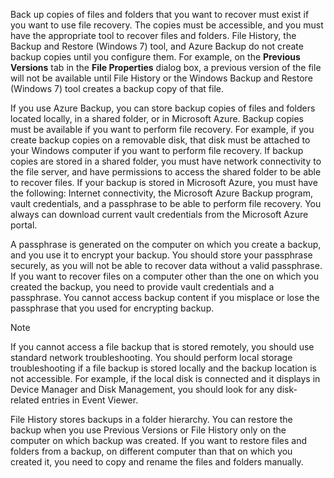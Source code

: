 Back up copies of files and folders that you want to recover must exist if you want to use file recovery. The copies must be accessible, and you must have the appropriate tool to recover files and folders. File History, the Backup and Restore (Windows 7) tool, and Azure Backup do not create backup copies until you configure them. For example, on the **Previous Versions** tab in the **File Properties** dialog box, a previous version of the file will not be available until File History or the Windows Backup and Restore (Windows 7) tool creates a backup copy of that file.

If you use Azure Backup, you can store backup copies of files and folders located locally, in a shared folder, or in Microsoft Azure. Backup copies must be available if you want to perform file recovery. For example, if you create backup copies on a removable disk, that disk must be attached to your Windows computer if you want to perform file recovery. If backup copies are stored in a shared folder, you must have network connectivity to the file server, and have permissions to access the shared folder to be able to recover files. If your backup is stored in Microsoft Azure, you must have the following: Internet connectivity, the Microsoft Azure Backup program, vault credentials, and a passphrase to be able to perform file recovery. You always can download current vault credentials from the Microsoft Azure portal.

A passphrase is generated on the computer on which you create a backup, and you use it to encrypt your backup. You should store your passphrase securely, as you will not be able to recover data without a valid passphrase. If you want to recover files on a computer other than the one on which you created the backup, you need to provide vault credentials and a passphrase. You cannot access backup content if you misplace or lose the passphrase that you used for encrypting backup.

> [!NOTE]
> If you cannot access a file backup that is stored remotely, you should use standard network troubleshooting. You should perform local storage troubleshooting if a file backup is stored locally and the backup location is not accessible. For example, if the local disk is connected and it displays in Device Manager and Disk Management, you should look for any disk-related entries in Event Viewer.

File History stores backups in a folder hierarchy. You can restore the backup when you use Previous Versions or File History only on the computer on which backup was created. If you want to restore files and folders from a backup, on different computer than that on which you created it, you need to copy and rename the files and folders manually.
